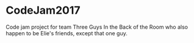 # CodeJam2017
Code jam project for team Three Guys In the Back of the Room who also happen to be Elie's friends, except that one guy.
